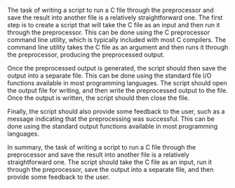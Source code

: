 The task of writing a script to run a C file through the preprocessor and save the result into another file is a relatively straightforward one. The first step is to create a script that will take the C file as an input and then run it through the preprocessor. This can be done using the C preprocessor command line utility, which is typically included with most C compilers. The command line utility takes the C file as an argument and then runs it through the preprocessor, producing the preprocessed output. 

Once the preprocessed output is generated, the script should then save the output into a separate file. This can be done using the standard file I/O functions available in most programming languages. The script should open the output file for writing, and then write the preprocessed output to the file. Once the output is written, the script should then close the file. 

Finally, the script should also provide some feedback to the user, such as a message indicating that the preprocessing was successful. This can be done using the standard output functions available in most programming languages. 

In summary, the task of writing a script to run a C file through the preprocessor and save the result into another file is a relatively straightforward one. The script should take the C file as an input, run it through the preprocessor, save the output into a separate file, and then provide some feedback to the user.
